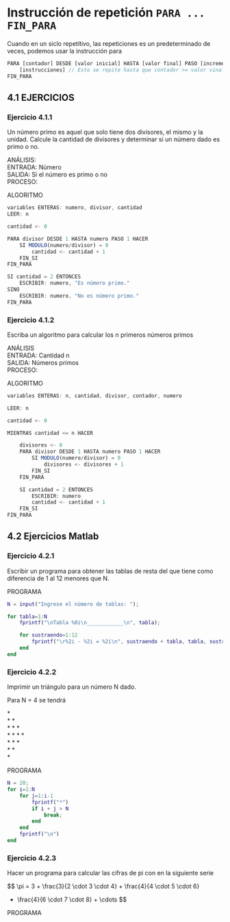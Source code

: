 # Instrucción de repetición ```PARA ... FIN_PARA```

Cuando en un siclo repetitivo, las repeticiones es un
predeterminado de veces, podemos usar la instrucción para

```javascript
PARA [contador] DESDE [valor inicial] HASTA [valor final] PASO [incremento] HACER
    [instrucciones] // Esto se repite hasta que contador >= valor vinal
FIN_PARA
```

## 4.1 EJERCICIOS

### Ejercicio 4.1.1

Un número primo es aquel que solo tiene dos divisores, el mismo
y la unidad. Calcule la cantidad de divisores y determinar
si un número dado es primo o no.

ANÁLISIS:  
ENTRADA: Número  
SALIDA: Si el número es primo o no  
PROCESO:

ALGORITMO

```Javascript
variables ENTERAS: numero, divisor, cantidad
LEER: n

cantidad <- 0

PARA divisor DESDE 1 HASTA numero PASO 1 HACER
    SI MODULO(numero/divisor) = 0
        cantidad <- cantidad + 1
    FIN_SI
FIN_PARA

SI cantidad = 2 ENTONCES
    ESCRIBIR: numero, "Es número primo."
SINO 
    ESCRIBIR: numero, "No es número primo."
FIN_PARA

```

### Ejercicio 4.1.2

Escriba un algoritmo para calcular los n primeros números
primos

ANÁLISIS  
ENTRADA: Cantidad n  
SALIDA: Números primos  
PROCESO:  

ALGORITMO

```Javascript
variables ENTERAS: n, cantidad, divisor, contador, numero

LEER: n

cantidad <- 0

MIENTRAS cantidad <= n HACER

    divisores <- 0
    PARA divisor DESDE 1 HASTA numero PASO 1 HACER
        SI MODULO(numero/divisor) = 0
            divisores <- divisores + 1
        FIN_SI
    FIN_PARA

    SI cantidad = 2 ENTONCES
        ESCRIBIR: numero
        cantidad <- cantidad + 1
    FIN_SI
FIN_PARA
```

## 4.2 Ejercicios Matlab

### Ejercicio 4.2.1

Escribir un programa para obtener las tablas de
resta del que tiene como diferencia
de 1 al 12 menores que N.

PROGRAMA

```MATLAB
N = input("Ingrese el número de tablas: ");

for tabla=1:N
    fprintf("\nTabla %0i\n____________\n", tabla);

    for sustraendo=1:12
        fprintf("\r%2i - %2i = %2i\n", sustraendo + tabla, tabla, sustraendo);
    end
end
```

### Ejercicio 4.2.2

Imprimir un triángulo para un número N dado.

Para N = 4 se tendrá

\*  
\* *  
\* * *  
\* * * *  
\* * *  
\* *  
\* 

PROGRAMA

```matlab
N = 20;
for i=1:N
    for j=1:i-1
        fprintf("*")
        if i + j > N
            break;
        end
    end
    fprintf("\n")
end
```

### Ejercicio 4.2.3

Hacer un programa para calcular las cifras de pi con en la siguiente
serie

$$
\pi = 3 + \frac{3}{2 \cdot 3 \cdot 4} + \frac{4}{4 \cdot 5 \cdot 6}
+ \frac{4}{6 \cdot 7 \cdot 8} + \cdots
$$

PROGRAMA
```Matlab

```